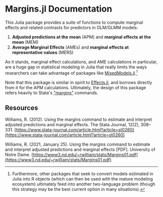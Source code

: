 # Margins.jl Documentation

This Julia package provides a suite of functions to compute marginal effects and related contrasts for predictors in GLM/GLMM models:
1. **Adjusted predictions at the mean** (APM) and **marginal effects at the mean** (MEM)
2. **Average Marginal Effects** (AMEs) and **marginal effects at representative values** (MERS)

As it stands, marginal effect calculations, and AME calculations in particular, are a huge gap in statistical modeling in Julia that really limits the ways researchers can take advantage of packages like [MixedModels.jl](https://github.com/JuliaStats/MixedModels.jl).[^1]

[^1]: Furthermore, other packages that seek to convert models estimated in Julia into R objects (which can then be used with the mature modeling ecosystem) ultimately feed into another two-language problem (though this strategy may be the best current option in many situations).

Note that this package is similar in spirit to [Effects.jl](https://github.com/beacon-biosignals/Effects.jl), and borrows directly from it for the APM calculations. Ultimately, the design of this package refers heavily to Stata's ["margins"](https://www.stata.com/manuals/cmmargins.pdf) commands.

## Resources

Williams, R. (2012). Using the margins command to estimate and interpret adjusted predictions and marginal effects. The Stata Journal, 12(2), 308–331. [https://www.stata-journal.com/article.html?article=st0260](https://www.stata-journal.com/article.html?article=st0260)

Williams, R. (2021, January 25). Using the margins command to estimate and interpret adjusted predictions and marginal effects [PDF]. University of Notre Dame. [https://www3.nd.edu/~rwilliam/stats/Margins01.pdf](https://www3.nd.edu/~rwilliam/stats/Margins01.pdf)